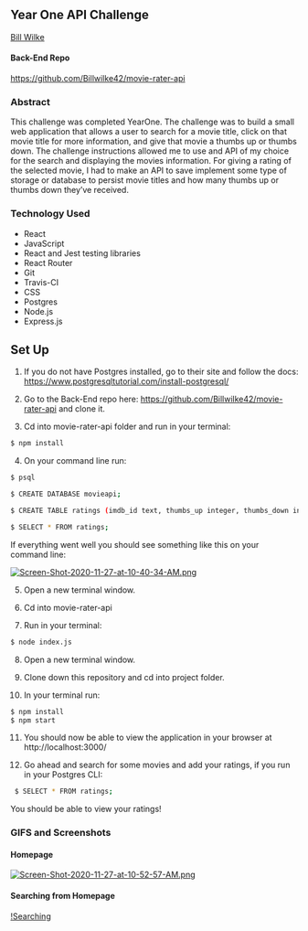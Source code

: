 ## Year One API Challenge
[Bill Wilke](https://alumni.turing.io/alumni/bill-wilke)
#### Back-End Repo
https://github.com/Billwilke42/movie-rater-api

### Abstract

This challenge was completed YearOne. The challenge was to build a small web application that allows a user to search for a movie title, click on that movie title for more information, and give that movie a thumbs up or thumbs down. The challenge instructions allowed me to use and API of my choice for the search and displaying the movies information. For giving a rating of the selected movie, I had to make an API to save implement some type of storage or database to persist movie titles and how many thumbs up or thumbs down they’ve received.

### Technology Used

- React
- JavaScript
- React and Jest testing libraries
- React Router
- Git
- Travis-CI
- CSS
- Postgres
- Node.js
- Express.js

## Set Up

1. If you do not have Postgres installed, go to their site and follow the docs: https://www.postgresqltutorial.com/install-postgresql/

2. Go to the Back-End repo here: https://github.com/Billwilke42/movie-rater-api and clone it.

3. Cd into movie-rater-api folder and run in your terminal: 

```bash
$ npm install
```

4. On your command line run: 

```bash
$ psql

$ CREATE DATABASE movieapi;

$ CREATE TABLE ratings (imdb_id text, thumbs_up integer, thumbs_down integer, title text);

$ SELECT * FROM ratings;
```

If everything went well you should see something like this on your command line: 

[![Screen-Shot-2020-11-27-at-10-40-34-AM.png](https://i.postimg.cc/sX2vwvyC/Screen-Shot-2020-11-27-at-10-40-34-AM.png)](https://postimg.cc/ns6FLVC3)

5. Open a new terminal window.

6. Cd into movie-rater-api

7. Run in your terminal:

```bash
$ node index.js
```

8. Open a new terminal window. 

9. Clone down this repository and cd into project folder.

10. In your terminal run: 

```bash
$ npm install
$ npm start
```

11. You should now be able to view the application in your browser at http://localhost:3000/

12. Go ahead and search for some movies and add your ratings, if you run in your Postgres CLI:

```bash
 $ SELECT * FROM ratings;
```

You should be able to view your ratings!

### GIFS and Screenshots

#### Homepage

[![Screen-Shot-2020-11-27-at-10-52-57-AM.png](https://i.postimg.cc/KzYd9gzb/Screen-Shot-2020-11-27-at-10-52-57-AM.png)](https://postimg.cc/DWtj00Lp)

#### Searching from Homepage

[!Searching](https://media.giphy.com/media/V43kzlxYGjPV5pal0w/giphy.gif)



